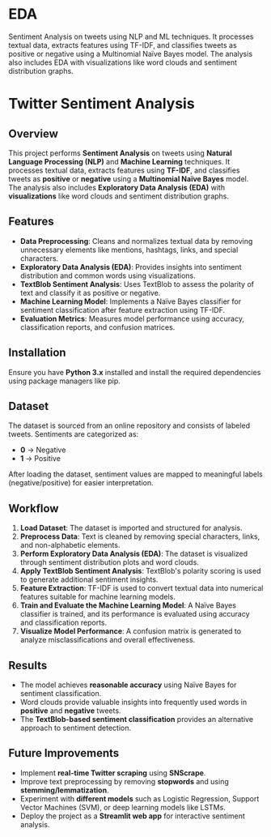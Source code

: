 # EDA
Sentiment Analysis on tweets using NLP and ML techniques. It processes textual data, extracts features using TF-IDF, and classifies tweets as positive or negative using a Multinomial Naïve Bayes model. The analysis also includes EDA with visualizations like word clouds and sentiment distribution graphs.

# Twitter Sentiment Analysis

## Overview
This project performs **Sentiment Analysis** on tweets using **Natural Language Processing (NLP)** and **Machine Learning** techniques. It processes textual data, extracts features using **TF-IDF**, and classifies tweets as **positive** or **negative** using a **Multinomial Naïve Bayes** model. The analysis also includes **Exploratory Data Analysis (EDA)** with **visualizations** like word clouds and sentiment distribution graphs.

## Features
- **Data Preprocessing**: Cleans and normalizes textual data by removing unnecessary elements like mentions, hashtags, links, and special characters.
- **Exploratory Data Analysis (EDA)**: Provides insights into sentiment distribution and common words using visualizations.
- **TextBlob Sentiment Analysis**: Uses TextBlob to assess the polarity of text and classify it as positive or negative.
- **Machine Learning Model**: Implements a Naïve Bayes classifier for sentiment classification after feature extraction using TF-IDF.
- **Evaluation Metrics**: Measures model performance using accuracy, classification reports, and confusion matrices.

## Installation
Ensure you have **Python 3.x** installed and install the required dependencies using package managers like pip.

## Dataset
The dataset is sourced from an online repository and consists of labeled tweets. Sentiments are categorized as:
- **0** → Negative
- **1** → Positive

After loading the dataset, sentiment values are mapped to meaningful labels (negative/positive) for easier interpretation.

## Workflow
1. **Load Dataset**: The dataset is imported and structured for analysis.
2. **Preprocess Data**: Text is cleaned by removing special characters, links, and non-alphabetic elements.
3. **Perform Exploratory Data Analysis (EDA)**: The dataset is visualized through sentiment distribution plots and word clouds.
4. **Apply TextBlob Sentiment Analysis**: TextBlob's polarity scoring is used to generate additional sentiment insights.
5. **Feature Extraction**: TF-IDF is used to convert textual data into numerical features suitable for machine learning models.
6. **Train and Evaluate the Machine Learning Model**: A Naïve Bayes classifier is trained, and its performance is evaluated using accuracy and classification reports.
7. **Visualize Model Performance**: A confusion matrix is generated to analyze misclassifications and overall effectiveness.

## Results
- The model achieves **reasonable accuracy** using Naïve Bayes for sentiment classification.
- Word clouds provide valuable insights into frequently used words in **positive** and **negative** tweets.
- The **TextBlob-based sentiment classification** provides an alternative approach to sentiment detection.

## Future Improvements
- Implement **real-time Twitter scraping** using **SNScrape**.
- Improve text preprocessing by removing **stopwords** and using **stemming/lemmatization**.
- Experiment with **different models** such as Logistic Regression, Support Vector Machines (SVM), or deep learning models like LSTMs.
- Deploy the project as a **Streamlit web app** for interactive sentiment analysis.
